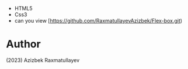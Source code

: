 - HTML5
- Css3
- can you view [https://github.com/RaxmatullayevAzizbek/Flex-box.git)
# Author 
(2023) Azizbek Raxmatullayev
